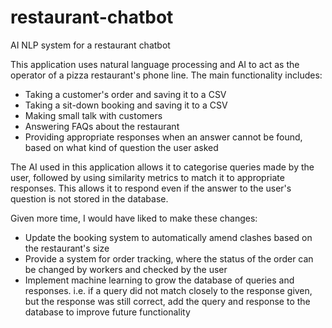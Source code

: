 # restaurant-chatbot
AI NLP system for a restaurant chatbot

This application uses natural language processing and AI to act as the operator of a pizza restaurant's phone line. The main functionality includes:
- Taking a customer's order and saving it to a CSV
- Taking a sit-down booking and saving it to a CSV
- Making small talk with customers
- Answering FAQs about the restaurant
- Providing appropriate responses when an answer cannot be found, based on what kind of question the user asked

The AI used in this application allows it to categorise queries made by the user, followed by using similarity metrics to match it to appropriate responses. This allows it to respond even if the answer to the user's question is not stored in the database.

Given more time, I would have liked to make these changes:
 - Update the booking system to automatically amend clashes based on the restaurant's size
 - Provide a system for order tracking, where the status of the order can be changed by workers and checked by the user
 - Implement machine learning to grow the database of queries and responses. i.e. if a query did not match closely to the response given, but the response was still correct, add the query and response to the database to improve future functionality
